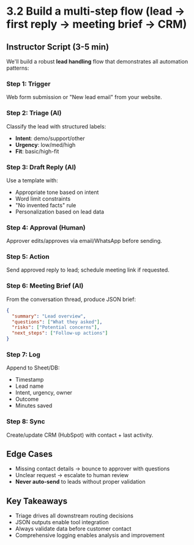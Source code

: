 # 3.2 Build a multi-step flow (lead → first reply → meeting brief → CRM)

## Instructor Script (3-5 min)

We'll build a robust **lead handling** flow that demonstrates all automation patterns:

### Step 1: Trigger
Web form submission or "New lead email" from your website.

### Step 2: Triage (AI)
Classify the lead with structured labels:
- **Intent**: demo/support/other
- **Urgency**: low/med/high  
- **Fit**: basic/high-fit

### Step 3: Draft Reply (AI)
Use a template with:
- Appropriate tone based on intent
- Word limit constraints
- "No invented facts" rule
- Personalization based on lead data

### Step 4: Approval (Human)
Approver edits/approves via email/WhatsApp before sending.

### Step 5: Action
Send approved reply to lead; schedule meeting link if requested.

### Step 6: Meeting Brief (AI)
From the conversation thread, produce JSON brief:
```json
{
  "summary": "Lead overview",
  "questions": ["What they asked"],
  "risks": ["Potential concerns"],
  "next_steps": ["Follow-up actions"]
}
```

### Step 7: Log
Append to Sheet/DB:
- Timestamp
- Lead name
- Intent, urgency, owner
- Outcome
- Minutes saved

### Step 8: Sync
Create/update CRM (HubSpot) with contact + last activity.

## Edge Cases
- Missing contact details → bounce to approver with questions
- Unclear request → escalate to human review
- **Never auto-send** to leads without proper validation

## Key Takeaways
- Triage drives all downstream routing decisions
- JSON outputs enable tool integration
- Always validate data before customer contact
- Comprehensive logging enables analysis and improvement
